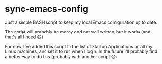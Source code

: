 # sync-emacs-config
Just a simple BASH script to keep my local Emacs configuration up to date.

The script will probably be messy and not well written, but it works (and that's all I need :laughing:)

For now, I've added this script to the list of Startup Applications on all my Linux machines, and set it to run when I login. In the future I'll probably find a better way to do this (probably with another script :laughing:)
